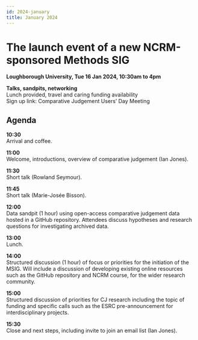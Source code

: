 ```yaml
---
id: 2024-january
title: January 2024
---
```


# The launch event of a new NCRM-sponsored Methods SIG

**Loughborough University, Tue 16 Jan 2024, 10:30am to 4pm**

**Talks, sandpits, networking**  
Lunch provided, travel and caring funding availability  
Sign up link: Comparative Judgement Users’ Day Meeting

## Agenda

**10:30**  
Arrival and coffee.

**11:00**  
Welcome, introductions, overview of comparative judgement (Ian Jones).

**11:30**  
Short talk (Rowland Seymour).

**11:45**  
Short talk (Marie-Josée Bisson).

**12:00**  
Data sandpit (1 hour) using open-access comparative judgement data hosted in a GitHub repository. Attendees discuss hypotheses and research questions for investigating archived data.

**13:00**  
Lunch.

**14:00**  
Structured discussion (1 hour) of focus or priorities for the initiation of the MSIG. Will include a discussion of developing existing online resources such as the GitHub repository and NCRM course, for the wider research community.

**15:00**  
Structured discussion of priorities for CJ research including the topic of funding and specific calls such as the ESRC pre-announcement for interdisciplinary projects.

**15:30**  
Close and next steps, including invite to join an email list (Ian Jones).

